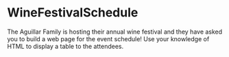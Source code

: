 # WineFestivalSchedule
The Aguillar Family is hosting their annual wine festival and they have asked you to build a web page for the event schedule! Use your knowledge of HTML to display a table to the attendees.
